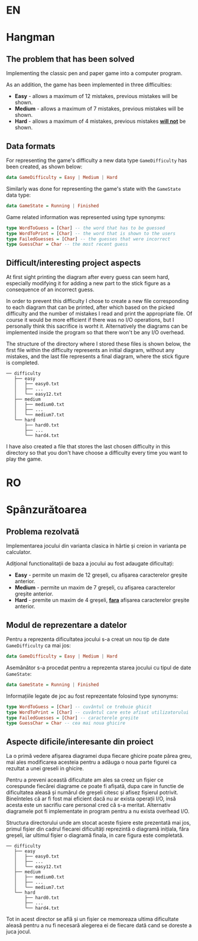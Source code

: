 # EN

# Hangman

## The problem that has been solved
Implementing the classic pen and paper game into a computer program.

As an addition, the game has been implemented in three difficulties:
* **Easy** - allows a maximum of 12 mistakes, previous mistakes will be shown.
* **Medium** - allows a maximum of 7 mistakes, previous mistakes will be shown.
* **Hard** - allows a maximum of 4 mistakes, previous mistakes <ins>**will not**</ins> be shown.

## Data formats

For representing the game's difficulty a new data type `GameDifficulty` has been created, as shown below:
```haskell
data GameDifficulty = Easy | Medium | Hard
```

Similarly was done for representing the game's state with the `GameState` data type:
```haskell
data GameState = Running | Finished
```

Game related information was represented using type synonyms:

```haskell
type WordToGuess = [Char] -- the word that has to be guessed
type WordToPrint = [Char] -- the word that is shown to the users
type FailedGuesses = [Char] -- the guesses that were incorrect
type GuessChar = Char -- the most recent guess
```

## Difficult/interesting project aspects

At first sight printing the diagram after every guess can seem hard, especially modifying it for adding a new part to the stick figure as a consequence of an incorrect guess.

In order to prevent this difficulty I chose to create a new file corresponding to each diagram that can be printed, after which based on the picked difficulty and the number of mistakes I read and print the appropriate file. Of course it would be more efficient if there was no I/O operations, but I personally think this sacrifice is worht it. Alternatively the diagrams can be implemented inside the program so that there won't be any I/O overhead. 

The structure of the directory where I stored these files is shown below, the first file within the difficulty represents an initial diagram, without any mistakes, and the last file represents a final diagram, where the stick figure is completed.

```
── difficulty
   ├── easy
   │   ├── easy0.txt
   │   ├── ...
   │   └── easy12.txt
   ├── medium
   │   ├── medium0.txt
   │   ├── ...
   │   └── medium7.txt
   └── hard
       ├── hard0.txt
       ├── ...
       └── hard4.txt
```

I have also created a file that stores the last chosen difficulty in this directory so that you don't have choose a difficulty every time you want to play the game.

# RO

# Spânzurătoarea

## Problema rezolvată
Implementarea jocului din varianta clasica in hârtie și creion in varianta pe calculator.

Adițional functionalitații de baza a jocului au fost adaugate dificultați:
* **Easy** - permite un maxim de 12 greșeli, cu afișarea caracterelor greșite anterior.
* **Medium** - permite un maxim de 7 greșeli, cu afișarea caracterelor greșite anterior.
* **Hard** - premite un maxim de 4 greșeli, <ins>**fara**</ins> afișarea caracterelor greșite anterior.

## Modul de reprezentare a datelor

Pentru a reprezenta dificultatea jocului s-a creat un nou tip de date `GameDifficulty` ca mai jos:
```haskell
data GameDifficulty = Easy | Medium | Hard
```

Asemănător s-a procedat pentru a reprezenta starea jocului cu tipul de date `GameState`:
```haskell
data GameState = Running | Finished
```

Informațiile legate de joc au fost reprezentate folosind type synonyms:

```haskell
type WordToGuess = [Char] -- cuvântul ce trebuie ghicit
type WordToPrint = [Char] -- cuvântul care este afisat utilizatorului
type FailedGuesses = [Char] -- caracterele greșite 
type GuessChar = Char -- cea mai noua ghicire
```

## Aspecte dificile/interesante din proiect

La o primă vedere afișarea diagramei dupa fiecare ghicire poate părea greu, mai ales modificarea acesteia pentru a adăuga o noua parte figurei ca rezultat a unei greseli in ghicire.

Pentru a preveni această dificultate am ales sa creez un fișier ce corespunde fiecărei diagrame ce poate fi afișată, dupa care in functie de dificultatea aleasă și numărul de greșeli citesc și afisez fișierul potrivit. Bineînteles că ar fi fost mai eficient dacă nu ar exista operații I/O, insă acesta este un sacrifiu care personal cred că s-a meritat. Alternativ diagramele pot fi implementate in program pentru a nu exista overhead I/O.

Structura directorului unde am stocat aceste fișiere este prezentată mai jos, primul fișier din cadrul fiecarei dificultăți reprezintă o diagramă inițiala, făra greșeli, iar ultimul fișier o diagramă finala, in care figura este completată.

```
── difficulty
   ├── easy
   │   ├── easy0.txt
   │   ├── ...
   │   └── easy12.txt
   ├── medium
   │   ├── medium0.txt
   │   ├── ...
   │   └── medium7.txt
   └── hard
       ├── hard0.txt
       ├── ...
       └── hard4.txt
```

Tot in acest director se află și un fișier ce memoreaza ultima dificultate aleasă pentru a nu fi necesară alegerea ei de fiecare dată cand se doreste a juca jocul.